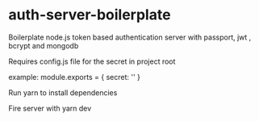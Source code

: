 # auth-server-boilerplate
Boilerplate node.js token based authentication server with passport, jwt , bcrypt and mongodb

Requires config.js file for the secret in project root

example: 
module.exports = {
    secret: ''
}

Run yarn to install dependencies

Fire server with yarn dev
